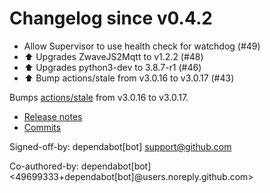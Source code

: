 # Changelog since v0.4.2
- Allow Supervisor to use health check for watchdog (#49) 
- ⬆ Upgrades ZwaveJS2Mqtt to v1.2.2 (#48) 
- ⬆ Upgrades python3-dev to 3.8.7-r1 (#46) 
- ⬆️ Bump actions/stale from v3.0.16 to v3.0.17 (#43)

Bumps [actions/stale](https://github.com/actions/stale) from v3.0.16 to v3.0.17.
- [Release notes](https://github.com/actions/stale/releases)
- [Commits](https://github.com/actions/stale/compare/v3.0.16...996798eb71ef485dc4c7b4d3285842d714040c4a)

Signed-off-by: dependabot[bot] <support@github.com>

Co-authored-by: dependabot[bot] <49699333+dependabot[bot]@users.noreply.github.com> 
